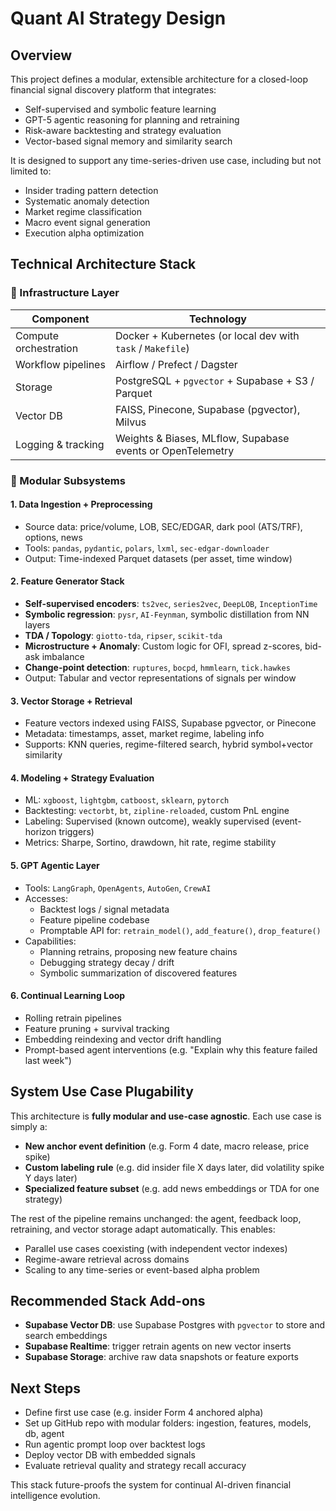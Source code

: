 # Quant AI Strategy Design

## Overview
This project defines a modular, extensible architecture for a closed-loop financial signal discovery platform that integrates:
- Self-supervised and symbolic feature learning
- GPT-5 agentic reasoning for planning and retraining
- Risk-aware backtesting and strategy evaluation
- Vector-based signal memory and similarity search

It is designed to support any time-series-driven use case, including but not limited to:
- Insider trading pattern detection
- Systematic anomaly detection
- Market regime classification
- Macro event signal generation
- Execution alpha optimization

## Technical Architecture Stack

### 🧱 Infrastructure Layer
| Component | Technology |
|----------|------------|
| Compute orchestration | Docker + Kubernetes (or local dev with `task` / `Makefile`) |
| Workflow pipelines | Airflow / Prefect / Dagster |
| Storage | PostgreSQL + `pgvector` + Supabase + S3 / Parquet |
| Vector DB | FAISS, Pinecone, Supabase (pgvector), Milvus |
| Logging & tracking | Weights & Biases, MLflow, Supabase events or OpenTelemetry |

### 🧩 Modular Subsystems

#### 1. **Data Ingestion + Preprocessing**
- Source data: price/volume, LOB, SEC/EDGAR, dark pool (ATS/TRF), options, news
- Tools: `pandas`, `pydantic`, `polars`, `lxml`, `sec-edgar-downloader`
- Output: Time-indexed Parquet datasets (per asset, time window)

#### 2. **Feature Generator Stack**
- **Self-supervised encoders**: `ts2vec`, `series2vec`, `DeepLOB`, `InceptionTime`
- **Symbolic regression**: `pysr`, `AI-Feynman`, symbolic distillation from NN layers
- **TDA / Topology**: `giotto-tda`, `ripser`, `scikit-tda`
- **Microstructure + Anomaly**: Custom logic for OFI, spread z-scores, bid-ask imbalance
- **Change-point detection**: `ruptures`, `bocpd`, `hmmlearn`, `tick.hawkes`
- Output: Tabular and vector representations of signals per window

#### 3. **Vector Storage + Retrieval**
- Feature vectors indexed using FAISS, Supabase pgvector, or Pinecone
- Metadata: timestamps, asset, market regime, labeling info
- Supports: KNN queries, regime-filtered search, hybrid symbol+vector similarity

#### 4. **Modeling + Strategy Evaluation**
- ML: `xgboost`, `lightgbm`, `catboost`, `sklearn`, `pytorch`
- Backtesting: `vectorbt`, `bt`, `zipline-reloaded`, custom PnL engine
- Labeling: Supervised (known outcome), weakly supervised (event-horizon triggers)
- Metrics: Sharpe, Sortino, drawdown, hit rate, regime stability

#### 5. **GPT Agentic Layer**
- Tools: `LangGraph`, `OpenAgents`, `AutoGen`, `CrewAI`
- Accesses:
  - Backtest logs / signal metadata
  - Feature pipeline codebase
  - Promptable API for: `retrain_model()`, `add_feature()`, `drop_feature()`
- Capabilities:
  - Planning retrains, proposing new feature chains
  - Debugging strategy decay / drift
  - Symbolic summarization of discovered features

#### 6. **Continual Learning Loop**
- Rolling retrain pipelines
- Feature pruning + survival tracking
- Embedding reindexing and vector drift handling
- Prompt-based agent interventions (e.g. "Explain why this feature failed last week")

## System Use Case Plugability
This architecture is **fully modular and use-case agnostic**. Each use case is simply a:
- **New anchor event definition** (e.g. Form 4 date, macro release, price spike)
- **Custom labeling rule** (e.g. did insider file X days later, did volatility spike Y days later)
- **Specialized feature subset** (e.g. add news embeddings or TDA for one strategy)

The rest of the pipeline remains unchanged: the agent, feedback loop, retraining, and vector storage adapt automatically. This enables:
- Parallel use cases coexisting (with independent vector indexes)
- Regime-aware retrieval across domains
- Scaling to any time-series or event-based alpha problem

## Recommended Stack Add-ons
- **Supabase Vector DB**: use Supabase Postgres with `pgvector` to store and search embeddings
- **Supabase Realtime**: trigger retrain agents on new vector inserts
- **Supabase Storage**: archive raw data snapshots or feature exports

## Next Steps
- Define first use case (e.g. insider Form 4 anchored alpha)
- Set up GitHub repo with modular folders: ingestion, features, models, db, agent
- Run agentic prompt loop over backtest logs
- Deploy vector DB with embedded signals
- Evaluate retrieval quality and strategy recall accuracy

This stack future-proofs the system for continual AI-driven financial intelligence evolution.